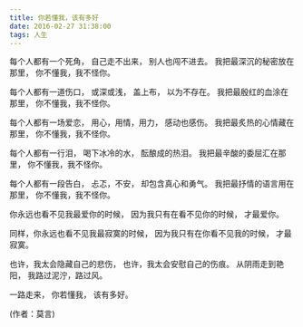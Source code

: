 ```yaml
---
title: 你若懂我，该有多好
date: 2016-02-27 31:38:00
tags: 人生
---
```


每个人都有一个死角，
自己走不出来，
别人也闯不进去。
我把最深沉的秘密放在那里，
你不懂我，我不怪你。

每个人都有一道伤口，
或深或浅，
盖上布，
以为不存在。
我把最殷红的血涂在那里，
你不懂我，我不怪你。

每个人都有一场爱恋，
用心，用情，用力，
感动也感伤。
我把最炙热的心情藏在那里，
你不懂我，我不怪你。

每个人都有一行泪，
喝下冰冷的水，
酝酿成的热泪。
我把最辛酸的委屈汇在那里，
你不懂我，我不怪你。

每个人都有一段告白，
忐忑，不安，
却包含真心和勇气。
我把最抒情的语言用在那里，
你不懂我，我不怪你。

你永远也看不见我最爱你的时候，
因为我只有在看不见你的时候，
才最爱你。

同样，你永远也看不见我最寂寞的时候，
因为我只有在你看不见我的时候，
才最寂寞。

也许，我太会隐藏自己的悲伤，
也许，我太会安慰自己的伤痕。
从阴雨走到艳阳，
我路过泥泞，路过风。

一路走来，
你若懂我，
该有多好。

(作者：莫言)